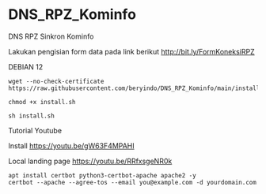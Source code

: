 # DNS_RPZ_Kominfo
DNS RPZ Sinkron Kominfo

Lakukan pengisian form data pada link berikut
http://bit.ly/FormKoneksiRPZ

DEBIAN 12

```
wget --no-check-certificate https://raw.githubusercontent.com/beryindo/DNS_RPZ_Kominfo/main/install.sh
```
```
chmod +x install.sh
```
```
sh install.sh
```
Tutorial Youtube

Install https://youtu.be/gW63F4MPAHI

Local landing page https://youtu.be/RRfxsgeNR0k

```
apt install certbot python3-certbot-apache apache2 -y
certbot --apache --agree-tos --email you@example.com -d yourdomain.com
```

```

